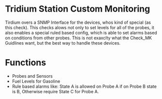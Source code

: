 # Tridium Station Custom Monitoring

Tirdium overs a SNMP Interface for the devices, whos kind of special (as this check).
This checks alows not only to set levels for all of the probes, it also enables a special
ruled based config, which is able to set alarms based on conditions from other probes.
This is not exaxclty what the Check_MK Guidlines want, but the best way to handle these devices.



# Functions
 - Probes and Sensors
 - Fuel Levels for Gasoline
 - Rule based alarms like: State A is allowed on Probe A if on Probe B state is B, Otherwise require State C for Probe A.
 
